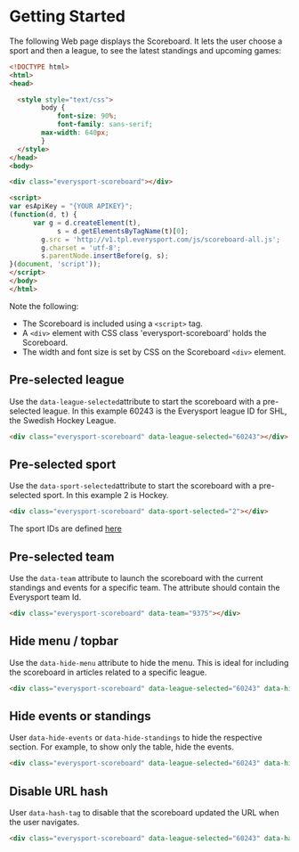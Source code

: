 # Getting Started
The following Web page displays the Scoreboard. It lets the user choose a sport and then a league, to see the latest standings and upcoming games:

```html
<!DOCTYPE html>
<html>
<head>  

  <style style="text/css">
    	body {
    		font-size: 90%;
    		font-family: sans-serif;
        max-width: 640px;
  		}
  </style>
</head>
<body>

<div class="everysport-scoreboard"></div>

<script>
var esApiKey = "{YOUR APIKEY}";
(function(d, t) {
  	  var g = d.createElement(t),
    	    s = d.getElementsByTagName(t)[0];
    	g.src = 'http://v1.tpl.everysport.com/js/scoreboard-all.js';
    	g.charset = 'utf-8';
    	s.parentNode.insertBefore(g, s);
}(document, 'script'));
</script>
</body>
</html>
```

Note the following: 
* The Scoreboard is included using a `<script>` tag.
* A `<div>` element with CSS class 'everysport-scoreboard' holds the Scoreboard. 
* The width and font size is set by CSS on the Scoreboard `<div>` element.   



## Pre-selected league

Use the ```data-league-selected```attribute to start the scoreboard with a pre-selected league. In this example 60243 is the Everysport league ID for SHL, the Swedish Hockey League.  

```html
<div class="everysport-scoreboard" data-league-selected="60243"></div>
```

## Pre-selected sport

Use the ```data-sport-selected```attribute to start the scoreboard with a pre-selected sport. In this example 2 is Hockey.  

```html
<div class="everysport-scoreboard" data-sport-selected="2"></div>
```
The sport IDs are defined [here]("https://github.com/menmo/everysport-api-documentation/blob/master/endpoints/GET_sports.md")



## Pre-selected team

Use the ```data-team``` attribute to launch the scoreboard with the current standings and events for a specific team. The attribute should contain the Everysport team Id.


```html
<div class="everysport-scoreboard" data-team="9375"></div>
```



## Hide menu / topbar

Use the ```data-hide-menu``` attribute to hide the menu. This is ideal for including the scoreboard in articles related to a specific league.

```html
<div class="everysport-scoreboard" data-league-selected="60243" data-hide-menu="true"></div>
```

## Hide events or standings 

User ```data-hide-events``` or ```data-hide-standings``` to hide the respective section. For example, to show only the table, hide the events. 

```html
<div class="everysport-scoreboard" data-league-selected="60243" data-hide-menu="true" data-hide-events="true"></div>
```

## Disable URL hash 

User ```data-hash-tag``` to disable that the scoreboard updated the URL when the user navigates. 

```html
<div class="everysport-scoreboard" data-league-selected="60243" data-hash-tag="false"></div>
```











